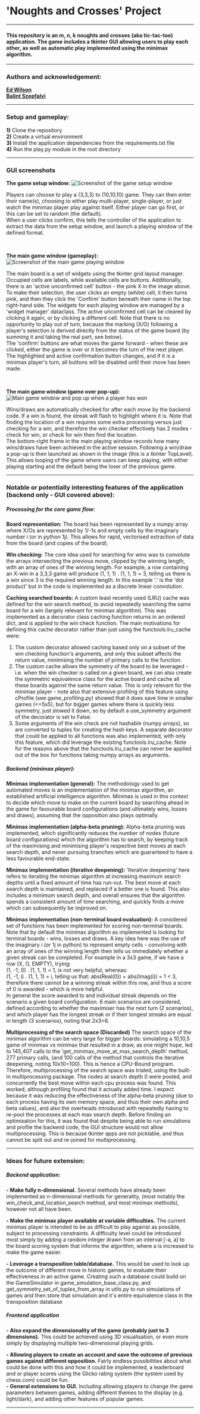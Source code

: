 <h1> 'Noughts and Crosses' Project</h1>
<hr>


<h4>
This repository is an m, n, k noughts and crosses (aka tic-tac-toe) application.
The game includes a tkinter GUI allowing users to play each other, as well as automatic play implemented using the
minimax algorithm.
</h4>
<hr>


<h3>Authors and acknowledgement:</h3>
<p>
    <b>
        <a href="https://github.com/edwilson543">Ed Wilson</a>
    </b>
<br>
    <b>
        <a href="https://github.com/szepfalvibalint">Balint Szepfalvi</a>
    </b> 
</p>
<hr>


<h3>Setup and gameplay:</h3>
<p>
    <b>1)</b> Clone the repository<br>
    <b>2)</b> Create a virtual environment<br>
    <b>3)</b> Install the application dependencies from the requirements.txt file<br>
    <b>4)</b> Run the play.py module in the root directory
</p>
<hr>


<h3>GUI screenshots</h3>

<b>The game setup window:</b>
<img src="tkinter_gui/readme_screenshots/setup_window.png" alt="Screenshot of the game setup window">
<p>
Players can choose to play a (3,3,3) to (10,10,10) game. They can then enter their name(s), choosing to either play
multi-player, single-player, or just watch the minimax player play against itself. Either player can go first, or this 
can be set to random (the default).
<br>
When a user clicks confirm, this tells the controller of the application to extract the data from the setup window, and 
launch a playing window of the defined format.
</p>
<br>

<b>The main game window (gameplay):</b>
<img src="tkinter_gui/readme_screenshots/main_game_window_game_play.png" alt="Screenshot of the main game playing window">
<p>
The main board is a set of widgets using the tkinter grid layout manager. Occupied cells are labels, while available 
cells are buttons. Additionally, there is an 'active unconfirmed cell' button - the pink X in the image above. To make
their selection, the user clicks an empty (white) cell, it then turns pink, and then they click the 'Confirm' button beneath
their name in the top right-hand side. The widgets for each playing window are managed by a 'widget manager' dataclass.
The active unconfirmed cell can be cleared by clicking it again, or by clicking a different cell. Note that there is no
opportunity to play out of turn, because the marking (X/O) following a player's selection is derived directly from the
status of the game board (by summing it and taking the real part, see below).
<br>
The 'confirm' buttons are what moves the game forward - when these are clicked, either the game is over or it becomes the
turn of the next player. The highlighted and active confirmation button changes, and if it is a minimax player's turn, 
all buttons will be disabled until their move has been made.
</p>
<br>

<b>The main game window (game over pop-up):</b>
<img src="tkinter_gui/readme_screenshots/main_game_window_game_over.png" alt="Main game window and pop up when a player has won">
<p>
Wins/draws are automatically checked for after each move by the backend code. If a win is found, the streak will flash to
highlight where it is. Note that finding the location of a win requires some extra processing versus just checking for 
a win, and therefore the win checker effectively has 2 modes - check for win, or check for win then find the location.
<br>
The bottom-right frame in the main playing window records how many wins/draws have been achieved in the active session.
Following a win/draw a pop-up is then launched as shown in the image (this is a tkinter TopLevel). This allows looping 
of the game where users can keep playing, with either playing starting and the default being the loser of the previous 
game.
</p>
<hr>


<h3>Notable or potentially interesting features of the application (backend only - GUI covered above):</h3>


<h5> Processing for the core game flow: </h5>

<p>

<b>Board representation:</b> The board has been represented by a numpy array where X/Os are represented by 1/-1s and 
empty cells by the imaginary number i (or in python 1j). This allows for rapid, vectorised extraction of data from the 
board (and copies of the board).
<br>

<b>Win checking:</b> The core idea used for searching for wins was to convolute the arrays intersecting the previous
move, clipped by the winning length, with an array of ones of the winning length. For example, a row containing an X-win
in a 3,3,3 game will produce (1, 1, 1) . (1, 1, 1) = 3, telling us there is a win since 3 is the required winning length.
In this example '.' is the 'dot product' but in the code is implemented as a discrete linear convolution.
<br>

<b>Caching searched boards:</b> A custom least recently used (LRU) cache was defined for the win search method, to avoid
repeatedly searching the same board for a win (largely relevant for minimax algorithm). This was implemented as a 
decorator class caching function returns in an ordered dict, and is applied to the win check function. The main
motivations for defining this cache decorator rather than just using the functools.lru_cache were:<br>
1) The custom decorator allowed caching based only on a subset of the win checking function's arguments, and only this
subset affects the return value, minimising the number of primary calls to the function.
2) The custom cache allows the symmetry of the board to be leveraged - i.e. when the win checker is called on a given
board, we can also create the symmetric equivalence class for the active board and cache all these boards against the
same return value. This is only relevant for the minimax player - note also that extensive profiling of this feature 
using cProfile (see game_profiling.py) showed that it does save time in smaller games (<=5x5), but for bigger games 
where there is quickly less symmetry, just slowed it down, so by default a use_symmetry argument of the decorator is 
set to False.
3) Some arguments of the win check are not hashable (numpy arrays), so are converted to tuples for creating the hash
keys. A separate decorator that could be applied to all functions was also implemented, with only this feature, 
which did leverage the existing functools.lru_cache. Note for the reasons above that the functools.lru_cache can never
be applied out of the box for functions taking numpy arrays as arguments.
</p>


<h5> Backend (minimax player): </h5>

<p>

<b>Minimax implementation (general):</b> The methodology used to get automated moves is an implementation of the minimax
algorithm, an established artificial intelligence algorithm. Minimax is used in this context to decide which move to
make on the current board by searching ahead in the game for favourable board configurations (and ultimately wins, 
losses and draws), assuming that the opposition also plays optimally.
<br>

<b>Minimax implementation (alpha-beta pruning):</b> Alpha-beta pruning was implemented, which significantly reduces the
number of nodes (future board configurations) which the algorithm has to search, by keeping track of the maximising and 
minimising player's respective best moves at each search depth, and never pursuing branches which are guaranteed to have
a less favourable end-state.
<br>

<b>Minimax implementation (iterative deepening):</b> 'Iterative deepening' here refers to iterating the minimax algorithm
at increasing maximum search depths until a fixed amount of time has run-out. The best move at each search depth is 
maintained, and replaced if a better one is found. This also includes a minimum search depth, and overall ensures that 
the algorithm spends a consistent amount of time searching, and quickly finds a move which can subsequently be
improved on.
<br>

<b>Minimax implementation (non-terminal board evaluation):</b>
A considered set of functions has been implemented for scoring non-terminal boards.
Note that by default the minimax algorithm as implemented is looking for terminal boards - wins, losses and draws.
A key idea here was the use of the imaginary i (or 1j in python) to represent empty cells - convolving with an array of
ones of the winning length then tells us immediately whether a given streak can be completed. For example in a 3x3 game, 
if we have a row (X, O, EMPTY), trying:<br>
(1, -1, 0) . (1, 1, 1) = 1, is not very helpful, whereas:<br>
(1, -1, i) . (1, 1, 1) = i, telling us that: abs(Real(0)) + abs(Imag(i)) = 1 < 3, therefore there cannot be a
winning streak within this row, and thus a score of 0 is awarded - which is more helpful.<br>
In general the score awarded to and individual streak depends on the scenario a given board configuration. 6
main scenarios are considered, defined according to whether the maximiser has the next turn (2 scenarios), and which 
player has the longest streak or if their longest streaks are equal in length (3 scenarios), noting that 2x3=6.
<br>

<b>Multiprocessing of the search space (Discarded)</b> 
The search space of the minimax algorithm can be very large for bigger boards: simulating a 10,10,5 game of minimax vs 
minimax that resulted in a draw, as one might hope, led to 145,407 calls to the 'get_minimax_move_at_max_search_depth' 
method, 277 primary calls, (and 100 calls of the method that controls the iterative deepening, noting 10x10=100).
This is hence a CPU-Bound program. Therefore, multiprocessing of the search space was trialed, using the built-in
multiprocessing package.
The nodes at search depth 0 were pooled, and concurrently the best move within each cpu process was found.
This worked, although profiling found that it actually added time. 
I expect because it was reducing the effectiveness of the alpha-beta pruning 
(due to each process having its own memory space, and thus their own alpha and beta values), and also the overheads 
introduced with repeatedly having to re-pool the processes at each max search depth.
Before finding an optimisation for this, it was found that despite being able to run simulations and profile the backend
code, the GUI structure would not allow multiprocessing. This is because tkinter apps are not picklable, and thus cannot
be split out and re-joined for multiprocessing.
<br>

</p>
<hr>


<h3>Ideas for future extension:</h3>

<h5> Backend application:</h5>

<p>
<b> - Make fully n-dimensional.</b> Several methods have already been implemented as n-dimensional methods for generality, 
(most notably the win_check_and_location_search method, and most minimax methods), however not all have been.
<br>

<b> - Make the minimax player available at variable difficulties.</b> The current minimax player is intended to be as
difficult to play against as possible, subject to processing constraints. A difficulty level could be introduced most
simply by adding a random integer drawn from an interval [-a, a] to the board scoring system that informs the algorithm, 
where a is increased to make the game easier.
<br>

<b> - Leverage a transposition table/database.</b> This would be used to look up the outcome of different move in historic
games, to evaluate their effectiveness in an active game. Creating such a database could build on the GameSimulator in
game_simulation_base_class.py, and get_symmetry_set_of_tuples_from_array in utils.py to run simulations of games and
then store that simulation and it's entire equivalence class in the transposition database
</p>

<h5> Frontend application</h5>

<p>
<b> - Also expand the dimensionality of the game (probably just to 3 dimensions).</b> This could be achieved using 3D 
visualisation, or even more simply by displaying multiple two-dimensional playing grids.
<br>

<b> - Allowing players to create an account and save the outcome of previous games against different opposition.</b>
Fairly endless possibilities about what could be done with this and how it could be implemented, a leaderboard and or
player scores using the Glicko rating system (the system used by chess.com) could be fun.
<br>
<b> - General extensions to GUI.</b> Including allowing players to change the game parameters between games, adding 
different themes to the display (e.g. light/dark), and adding other features of popular games.
</p>
<hr>
